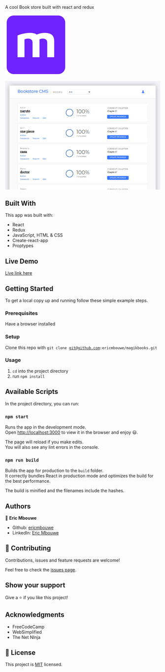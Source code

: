A cool Book store built with react and redux

![logo](public/microverse.png)

![screenshot](public/bookstore.png)

## Built With

This app was built with:

- React
- Redux
- JavaScript, HTML & CSS
- Create-react-app
- Proptypes

## Live Demo

[Live link here](magikbooks.herokuapp.com/)

## Getting Started

To get a local copy up and running follow these simple example steps.

### Prerequisites

Have a browser installed

### Setup

Clone this repo with <code>git clone git@github.com:ericmbouwe/magikbooks.git</code>

### Usage

1. <code>cd</code> into the project directory
2. run <code>npm install</code>

## Available Scripts

In the project directory, you can run:

### `npm start`

Runs the app in the development mode.<br />
Open [http://localhost:3000](http://localhost:3000) to view it in the browser and enjoy :smiley:.

The page will reload if you make edits.<br />
You will also see any lint errors in the console.


### `npm run build`

Builds the app for production to the `build` folder.<br />
It correctly bundles React in production mode and optimizes the build for the best performance.

The build is minified and the filenames include the hashes.<br />

## Authors

:bust_in_silhouette: **Eric Mbouwe**

- Github: [ericmbouwe](https://www.github.com/ericmbouwe)
- LinkedIn: [Eric Mbouwe](https://www.linkedin.com/in/ericmbouwe)

## 🤝 Contributing

Contributions, issues and feature requests are welcome!

Feel free to check the [issues page](https://github.com/ericmbouwe/magikbooks/issues).

## Show your support

Give a ⭐️ if you like this project!

## Acknowledgments

- FreeCodeCamp
- WebSimplified
- The Net NInja

## 📝 License

This project is [MIT](lic.url) licensed.
